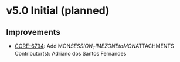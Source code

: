 # v5.0 Initial (planned)

## Improvements

* [CORE-6794](http://tracker.firebirdsql.org/browse/CORE-6794): Add MON$SESSION_TIMEZONE to MON$ATTACHMENTS  
  Contributor(s): Adriano dos Santos Fernandes
